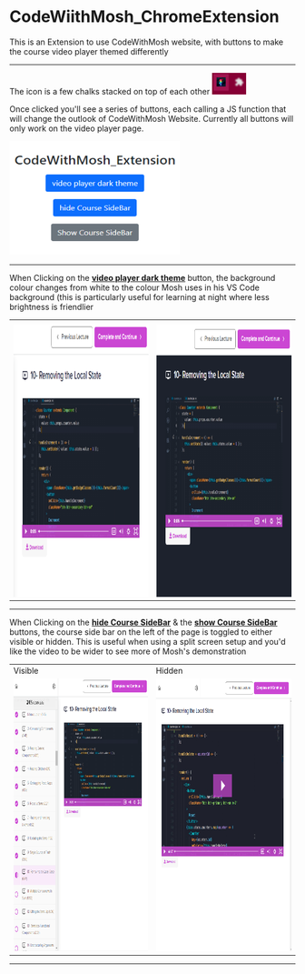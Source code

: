 # CodeWiithMosh_ChromeExtension
This is an Extension to use CodeWithMosh website, with buttons to make the course video player themed differently

---

The icon is a few chalks stacked on top of each other <img src="/assets/pics/CodeWithMosh-ChromeExtensionIcon.png">

Once clicked you'll see a series of buttons, each calling a JS function that will change the outlook of CodeWithMosh Website. Currently all buttons will only work on the video player page.

<img src="/assets/pics/ChromeExtensionv1.01.png" width=300 height=200>

---

When Clicking on the <b><u>video player dark theme</u></b> button, the background colour changes from white to the colour Mosh uses in his VS Code background (this is particularly useful for learning at night where less brightness is friendlier 
<table>
  <tr>
    <td></td>
     <td></td>
  </tr>
  <tr>
    <td><img src="/assets/pics/CodeWithMosh-OriginalVideoPlayer-NoSidebar.png" width=600 height=480></td>
    <td><img src="/assets/pics/CodeWithMosh-DarkThemeVideoPlayer-NoSidebar.png" width=600 height=480></td>
  </tr>
 </table>

---

When Clicking on the <b><u>hide Course SideBar</u></b> & the <b><u>show Course SideBar</u></b> buttons, the course side bar on the left of the page is toggled to either visible or hidden. This is useful when using a split screen setup and you'd like the video to be wider to see more of Mosh's demonstration
<table>
  <tr>
    <td>Visible</td>
     <td>Hidden</td>
  </tr>
  <tr>
    <td><img src="/assets/pics/CodeWithMosh-OriginalVideoPlayer.png" width=600 height=480></td>
    <td><img src="/assets/pics/CodeWithMosh-OriginalVideoPlayer-SidebarHidden.png" width=600 height=480></td>
  </tr>
 </table>
 
 ---
